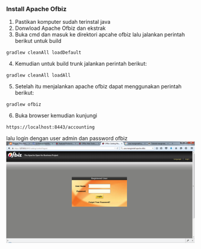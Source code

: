 ### Install Apache Ofbiz
1. Pastikan komputer sudah terinstal java
2. Donwload Apache Ofbiz dan ekstrak
3. Buka cmd dan masuk ke direktori apcahe ofbiz lalu jalankan perintah berikut untuk build
```
gradlew cleanAll loadDefault
```
4. Kemudian untuk build trunk jalankan perintah berikut:
```
gradlew cleanAll loadAll
```
5. Setelah itu menjalankan apache ofbiz dapat menggunakan perintah berikut:
```
gradlew ofbiz
```
6. Buka browser kemudian kunjungi
```
https://localhost:8443/accounting
```
lalu login dengan user admin dan password ofbiz
![01](images/latihan/img1.png)